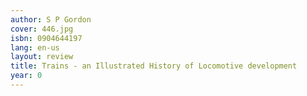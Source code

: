 ```yaml
---
author: S P Gordon
cover: 446.jpg
isbn: 0904644197
lang: en-us
layout: review
title: Trains - an Illustrated History of Locomotive development
year: 0
---
```


